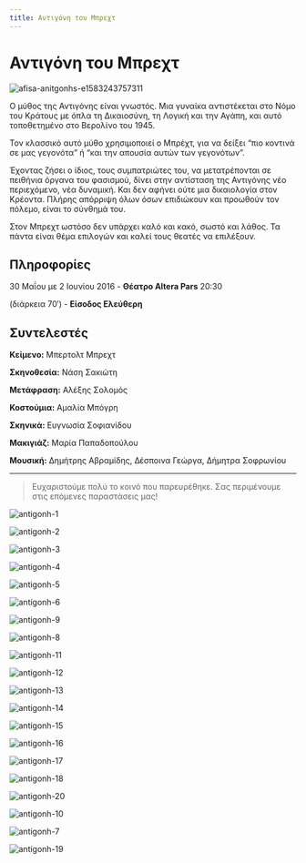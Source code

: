 ```yaml
---
title: Αντιγόνη του Μπρεχτ
---
```


# Αντιγόνη του Μπρεχτ

![afisa-anitgonhs-e1583243757311](https://github.com/theatrikiopa/theatrikiopa.eu/assets/16403754/fdc4d55b-4d22-4598-99c4-928e76cc6b9a)

Ο μύθος της Αντιγόνης είναι γνωστός. Μια γυναίκα αντιστέκεται στο Νόμο του Κράτους με όπλα τη Δικαιοσύνη, τη Λογική και την Αγάπη, και αυτό τοποθετημένο στο Βερολίνο του 1945.

Τον κλασσικό αυτό μύθο χρησιμοποιεί ο Μπρέχτ, για να δείξει “πιο κοντινά σε μας γεγονότα” ή “και την απουσία αυτών των γεγονότων”.

Έχοντας ζήσει ο ίδιος, τους συμπατριώτες του, να μετατρέπονται σε πειθήνια όργανα του φασισμού, δίνει στην αντίσταση της Αντιγόνης νέο περιεχόμενο, νέα δυναμική. Και δεν αφήνει ούτε μια δικαιολογία στον Κρέοντα. Πλήρης απόρριψη όλων όσων επιδιώκουν και προωθούν τον πόλεμο, είναι το σύνθημά του.

Στον Μπρεχτ ωστόσο δεν υπάρχει καλό και κακό, σωστό και λάθος. Τα πάντα είναι θέμα επιλογών και καλεί τους θεατές να επιλέξουν.

## Πληροφορίες
30 Μαΐου με 2 Ιουνίου 2016 - **Θέατρο Altera Pars** 20:30

(διάρκεια 70′) - **Είσοδος Ελεύθερη**

## Συντελεστές
**Κείμενο:** Μπερτολτ Μπρεχτ

**Σκηνοθεσία:** Νάση Σακιώτη

**Μετάφραση:** Αλέξης Σολομός

**Κοστούμια:** Αμαλία Μπόγρη

**Σκηνικά:** Ευγνωσία Σοφιανίδου

**Μακιγιάζ:** Μαρία Παπαδοπούλου

**Μουσική:** Δημήτρης Αβραμίδης, Δέσποινα Γεώργα, Δήμητρα Σοφρωνίου

***
> Ευχαριστούμε πολύ το κοινό που παρευρέθηκε.
> Σας περιμένουμε στις επόμενες παραστάσεις μας!

![antigonh-1](https://github.com/theatrikiopa/theatrikiopa.eu/assets/16403754/c78648a2-ac10-4bd0-ba3c-22332ebb69df)

![antigonh-2](https://github.com/theatrikiopa/theatrikiopa.eu/assets/16403754/9dcc7c90-1c4a-48e4-8a32-f9503f2bd892)

![antigonh-3](https://github.com/theatrikiopa/theatrikiopa.eu/assets/16403754/1fd7ae1c-3257-460b-94bd-63067952739a)

![antigonh-4](https://github.com/theatrikiopa/theatrikiopa.eu/assets/16403754/4adeb168-490a-4feb-9ecf-0ec1958bfd97)

![antigonh-5](https://github.com/theatrikiopa/theatrikiopa.eu/assets/16403754/0797544f-9e1c-4760-b381-c3b07239e60e)

![antigonh-6](https://github.com/theatrikiopa/theatrikiopa.eu/assets/16403754/9d478705-c20b-45c3-8e36-f26dbfa08420)

![antigonh-9](https://github.com/theatrikiopa/theatrikiopa.eu/assets/16403754/602f6d5a-182e-470f-86ca-c21ca4066a36)

![antigonh-8](https://github.com/theatrikiopa/theatrikiopa.eu/assets/16403754/7b0d4510-16c7-4854-87c7-e9942b3f215d)

![antigonh-11](https://github.com/theatrikiopa/theatrikiopa.eu/assets/16403754/ad3ea0b0-5cad-4a31-8005-7ec3d4f427d8)

![antigonh-12](https://github.com/theatrikiopa/theatrikiopa.eu/assets/16403754/eb0c3c8c-3e2a-4d2c-bc7b-fd323d989bb5)

![antigonh-13](https://github.com/theatrikiopa/theatrikiopa.eu/assets/16403754/6262fe35-3214-4b93-af44-fbac892210c6)

![antigonh-14](https://github.com/theatrikiopa/theatrikiopa.eu/assets/16403754/d6ff8de2-bbeb-42b5-9b1d-acac5bbfd66a)

![antigonh-15](https://github.com/theatrikiopa/theatrikiopa.eu/assets/16403754/87096d43-075c-4808-8555-75b784177ec5)

![antigonh-16](https://github.com/theatrikiopa/theatrikiopa.eu/assets/16403754/128671bb-5fbd-45ec-97d3-b4d7ce6a3177)

![antigonh-17](https://github.com/theatrikiopa/theatrikiopa.eu/assets/16403754/db726ed2-c85c-4259-9cc0-01503aa51478)

![antigonh-18](https://github.com/theatrikiopa/theatrikiopa.eu/assets/16403754/4257ddb1-e469-41f9-8078-52310dbbeaa7)

![antigonh-20](https://github.com/theatrikiopa/theatrikiopa.eu/assets/16403754/c3318f63-e296-4eb3-b841-fb14da6dbc62)

![antigonh-10](https://github.com/theatrikiopa/theatrikiopa.eu/assets/16403754/90fc3f52-e433-4bee-95f9-97153ac3edaa)

![antigonh-7](https://github.com/theatrikiopa/theatrikiopa.eu/assets/16403754/92c71507-15eb-4ab5-869d-c4acb8fa69b2)

![antigonh-19](https://github.com/theatrikiopa/theatrikiopa.eu/assets/16403754/d7e101f4-aca9-4962-a6e3-62f495edc89b)
